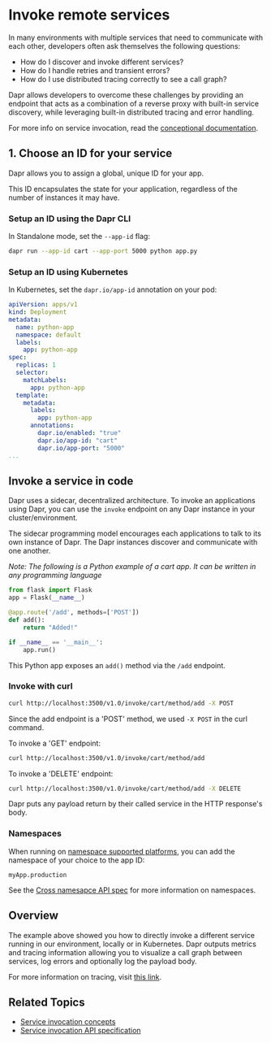 # Invoke remote services

In many environments with multiple services that need to communicate with each other, developers often ask themselves the following questions:

* How do I discover and invoke different services?
* How do I handle retries and transient errors?
* How do I use distributed tracing correctly to see a call graph?

Dapr allows developers to overcome these challenges by providing an endpoint that acts as a combination of a reverse proxy with built-in service discovery, while leveraging built-in distributed tracing and error handling.

For more info on service invocation, read the [conceptional documentation](../../concepts/service-invocation/README.md).

## 1. Choose an ID for your service

Dapr allows you to assign a global, unique ID for your app.

This ID encapsulates the state for your application, regardless of the number of instances it may have.

### Setup an ID using the Dapr CLI

In Standalone mode, set the `--app-id` flag:

```bash
dapr run --app-id cart --app-port 5000 python app.py
```

### Setup an ID using Kubernetes

In Kubernetes, set the `dapr.io/app-id` annotation on your pod:

```yaml
apiVersion: apps/v1
kind: Deployment
metadata:
  name: python-app
  namespace: default
  labels:
    app: python-app
spec:
  replicas: 1
  selector:
    matchLabels:
      app: python-app
  template:
    metadata:
      labels:
        app: python-app
      annotations:
        dapr.io/enabled: "true"
        dapr.io/app-id: "cart"
        dapr.io/app-port: "5000"
...
```

## Invoke a service in code

Dapr uses a sidecar, decentralized architecture. To invoke an applications using Dapr, you can use the `invoke` endpoint on any Dapr instance in your cluster/environment.

The sidecar programming model encourages each applications to talk to its own instance of Dapr. The Dapr instances discover and communicate with one another.

*Note: The following is a Python example of a cart app. It can be written in any programming language*

```python
from flask import Flask
app = Flask(__name__)

@app.route('/add', methods=['POST'])
def add():
    return "Added!"

if __name__ == '__main__':
    app.run()
```

This Python app exposes an `add()` method via the `/add` endpoint.

### Invoke with curl

```bash
curl http://localhost:3500/v1.0/invoke/cart/method/add -X POST
```

Since the add endpoint is a 'POST' method, we used `-X POST` in the curl command.

To invoke a 'GET' endpoint:

```bash
curl http://localhost:3500/v1.0/invoke/cart/method/add
```

To invoke a 'DELETE' endpoint:

```bash
curl http://localhost:3500/v1.0/invoke/cart/method/add -X DELETE
```

Dapr puts any payload return by their called service in the HTTP response's body.

### Namespaces

When running on [namespace supported platforms](../../reference/api/service_invocation_api.md#namespace-supported-platforms), you can add the namespace of your choice to the app ID:

```
myApp.production
```

See the [Cross namesapce API spec](../../reference/api/service_invocation_api.md#cross-namespace-invocation) for more information on namespaces.

## Overview

The example above showed you how to directly invoke a different service running in our environment, locally or in Kubernetes.
Dapr outputs metrics and tracing information allowing you to visualize a call graph between services, log errors and optionally log the payload body.

For more information on tracing, visit [this link](../../best-practices/troubleshooting/tracing.md).

 ## Related Topics
* [Service invocation concepts](../../concepts/service-invocation/README.md)
* [Service invocation API specification](../../reference/api/service_invocation_api.md)
